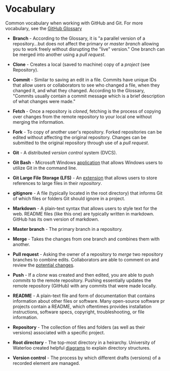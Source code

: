 # Vocabulary
Common vocabulary when working with GitHub and Git. For more vocabulary, see the [GitHub Glossary](https://help.github.com/en/github/getting-started-with-github/github-glossary#branch)

* **Branch** - According to the Glossary, it is "a parallel version of a repository...but does not affect the primary or *master branch* allowing you to work freely without disrupting the "live" version." One branch can be merged into another using a *pull request*.

* **Clone** - Creates a local (saved to machine) copy of a *project* (see Repository).
* **Commit** - Similar to saving an edit in a file. Commits have unique IDs that allow users or collaborators to see who changed a file, when they changed it, and what they changed. According to the Glossary, "Commits usually contain a commit message which is a brief description of what changes were made."
* **Fetch** - Once a repository is *cloned*, fetching is the process of copying over changes from the remote repository to your local one without merging the information.
* **Fork** - To copy of another user's repository. Forked repositories can be edited without affecting the original repository. Changes can be submitted to the original repository through use of a *pull request*.
* **Git** - A distributed *version control* system (DVCS).
* **Git Bash** - Microsoft Windows [application](https://gitforwindows.org/) that allows Windows users to utilize Git in the command line.
* **Git Large File Storage (LFS)** - An [extension](https://git-lfs.github.com/) that allows users to store references to large files in their *repository*.
* **gitignore** - A file (typically located in the root directory) that informs Git of which files or folders Git should ignore in a project.
* **Markdown** - A plain-text syntax that allows users to style text for the web. README files (like this one) are typically written in markdown. GitHub has its own version of markdown.
* **Master branch** - The primary branch in a repository.
* **Merge** - Takes the changes from one branch and combines them with another.
* **Pull request** - Asking the owner of a repository to *merge* two repository branches to combine edits. Collaborators are able to comment on and review the [potential changes](https://help.github.com/en/github/collaborating-with-issues-and-pull-requests/about-pull-requests).
* **Push** - If a *clone* was created and then edited, you are able to push *commits* to the remote repository. Pushing essentially updates the remote repository (GitHub) with any commits that were made locally.
* **README** - A plain-text file and form of documentation that contains information about other files or software. Many open-source software pr projects contain a README, which oftentimes provides installation instructions, software specs, copyright, troubleshooting, or file information.
* **Repository** - The collection of files and folders (as well as their versions) associated with a specific project.
* **Root directory** - The top-most directory in a heirarchy. University of Waterloo created helpful [diagrams](https://ece.uwaterloo.ca/~dwharder/icsrts/Tutorials/Unix/directories/) to explain directory structures.
* **Version control** - The process by which different drafts (versions) of a recorded element are managed.
